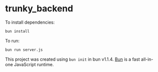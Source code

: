# trunky_backend

To install dependencies:

```bash
bun install
```

To run:

```bash
bun run server.js
```

This project was created using `bun init` in bun v1.1.4. [Bun](https://bun.sh) is a fast all-in-one JavaScript runtime.
